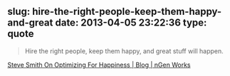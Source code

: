 slug: hire-the-right-people-keep-them-happy-and-great
date: 2013-04-05 23:22:36
type: quote
---

> Hire the right people, keep them happy, and great stuff will happen.

[Steve Smith On Optimizing For Happiness | Blog | nGen Works](http://www.ngenworks.com/blog/steve-smith-on-optimizing-for-happiness)
